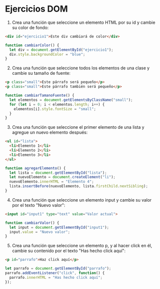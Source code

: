 # Ejercicios DOM
1. Crea una función que seleccione un elemento HTML por su id y cambie su color de fondo:

```html
<div id="ejercicio1">Este div cambiará de color</div>
```

```javascript
function cambiarColor() {
  let div = document.getElementById("ejercicio1");
  div.style.backgroundColor = "blue";
}
```

2. Crea una función que seleccione todos los elementos de una clase y cambie su tamaño de fuente:

```html
<p class="small">Este párrafo será pequeño</p>
<p class="small">Este párrafo también será pequeño</p>
```

```javascript
function cambiarTamanoFuente() {
  let elementos = document.getElementsByClassName("small");
  for (let i = 0; i < elementos.length; i++) {
    elementos[i].style.fontSize = "small";
  }
}
```

3. Crea una función que seleccione el primer elemento de una lista y agregue un nuevo elemento después:

```html
<ul id="lista">
  <li>Elemento 1</li>
  <li>Elemento 2</li>
  <li>Elemento 3</li>
</ul>
```

```javascript
function agregarElemento() {
  let lista = document.getElementById("lista");
  let nuevoElemento = document.createElement("li");
  nuevoElemento.innerHTML = "Elemento 4";
  lista.insertBefore(nuevoElemento, lista.firstChild.nextSibling);
}
```

4. Crea una función que seleccione un elemento input y cambie su valor por el texto "Nuevo valor":

```html
<input id="input1" type="text" value="Valor actual">
```

```javascript
function cambiarValor() {
  let input = document.getElementById("input1");
  input.value = "Nuevo valor";
}
```

5. Crea una función que seleccione un elemento p, y al hacer click en él, cambie su contenido por el texto "Has hecho click aquí":

```html
<p id="parrafo">Haz click aquí</p>
```

```javascript
let parrafo = document.getElementById("parrafo");
parrafo.addEventListener("click", function() {
  parrafo.innerHTML = "Has hecho click aquí";
});
```
